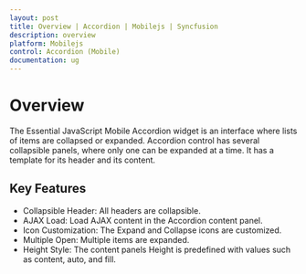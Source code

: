 ```yaml
---
layout: post
title: Overview | Accordion | Mobilejs | Syncfusion
description: overview
platform: Mobilejs
control: Accordion (Mobile)
documentation: ug
---
```


# Overview

The Essential JavaScript Mobile Accordion widget is an interface where lists of items are collapsed or expanded. Accordion control has several collapsible panels, where only one can be expanded at a time. It has a template for its header and its content.

## Key Features

* Collapsible Header: All headers are collapsible.
* AJAX Load: Load AJAX content in the Accordion content panel.
* Icon Customization: The Expand and Collapse icons are customized.
* Multiple Open: Multiple items are expanded.
* Height Style: The content panels Height is predefined with values such as content, auto, and fill.